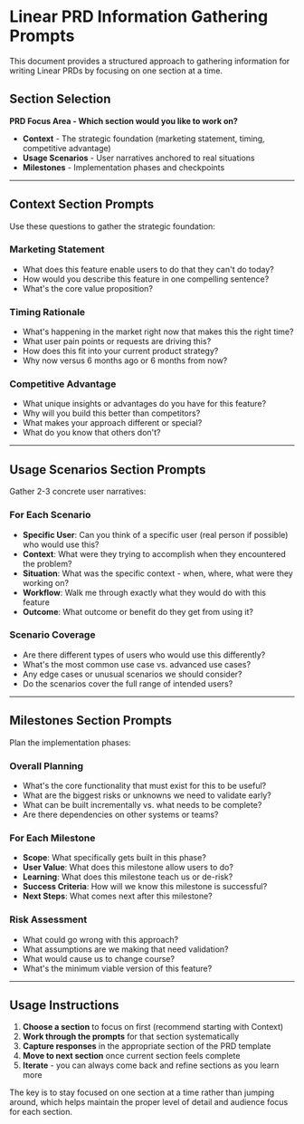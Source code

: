 # Linear PRD Information Gathering Prompts

This document provides a structured approach to gathering information for writing Linear PRDs by focusing on one section at a time.

## Section Selection

**PRD Focus Area - Which section would you like to work on?**

- **Context** - The strategic foundation (marketing statement, timing, competitive advantage)
- **Usage Scenarios** - User narratives anchored to real situations
- **Milestones** - Implementation phases and checkpoints

---

## Context Section Prompts

Use these questions to gather the strategic foundation:

### Marketing Statement

- What does this feature enable users to do that they can't do today?
- How would you describe this feature in one compelling sentence?
- What's the core value proposition?

### Timing Rationale

- What's happening in the market right now that makes this the right time?
- What user pain points or requests are driving this?
- How does this fit into your current product strategy?
- Why now versus 6 months ago or 6 months from now?

### Competitive Advantage

- What unique insights or advantages do you have for this feature?
- Why will you build this better than competitors?
- What makes your approach different or special?
- What do you know that others don't?

---

## Usage Scenarios Section Prompts

Gather 2-3 concrete user narratives:

### For Each Scenario

- **Specific User**: Can you think of a specific user (real person if possible) who would use this?
- **Context**: What were they trying to accomplish when they encountered the problem?
- **Situation**: What was the specific context - when, where, what were they working on?
- **Workflow**: Walk me through exactly what they would do with this feature
- **Outcome**: What outcome or benefit do they get from using it?

### Scenario Coverage

- Are there different types of users who would use this differently?
- What's the most common use case vs. advanced use cases?
- Any edge cases or unusual scenarios we should consider?
- Do the scenarios cover the full range of intended users?

---

## Milestones Section Prompts

Plan the implementation phases:

### Overall Planning

- What's the core functionality that must exist for this to be useful?
- What are the biggest risks or unknowns we need to validate early?
- What can be built incrementally vs. what needs to be complete?
- Are there dependencies on other systems or teams?

### For Each Milestone

- **Scope**: What specifically gets built in this phase?
- **User Value**: What does this milestone allow users to do?
- **Learning**: What does this milestone teach us or de-risk?
- **Success Criteria**: How will we know this milestone is successful?
- **Next Steps**: What comes next after this milestone?

### Risk Assessment

- What could go wrong with this approach?
- What assumptions are we making that need validation?
- What would cause us to change course?
- What's the minimum viable version of this feature?

---

## Usage Instructions

1. **Choose a section** to focus on first (recommend starting with Context)
2. **Work through the prompts** for that section systematically
3. **Capture responses** in the appropriate section of the PRD template
4. **Move to next section** once current section feels complete
5. **Iterate** - you can always come back and refine sections as you learn more

The key is to stay focused on one section at a time rather than jumping around, which helps maintain the proper level of detail and audience focus for each section.
